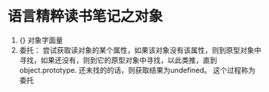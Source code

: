 # 语言精粹读书笔记之对象

1. {} 对象字面量
2. 委托：
        尝试获取读对象的某个属性，如果该对象没有该属性，则到原型对象中寻找，如果还没有，则到它的原型对象中寻找，以此类推，直到object.prototype.
        还未找的的话，则获取结果为undefined。
        这个过程称为委托